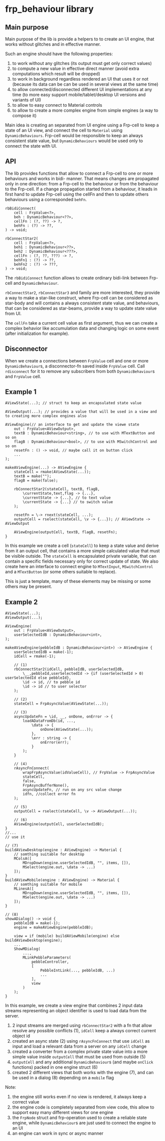 # frp_behaviour library

## Main purpose

Main purpose of the lib is provide a helpers to to create an UI engine, that works without glitches and in effective manner.

Such an engine should have the following properties:
1. to work without any glitches (its output must get only correct values)
2. to compute a new value in effective direct manner (avoid extra computations which result will be dropped)
3. to work in background regardless rendered an UI that uses it or not (because its data can be can be used in several views at the same time)
4. to allow connected/disconnected different UI implementations at any time (to more easy support mobile/tablet/desktop UI versions and variants of UI)
5. to allow to easy connect to Material controls
6. to allow to create a more complex engine from simple engines (a way to compose it)

Main idea is creating an separated from UI engine using a Frp-cell to keep a state of an UI view, and connect the cell to `Material` using `DynamicBehaviours`.
Frp-cell would be responsible to keep an always consistent state value, but `DynamicBehaviours` would be used only to connect the state with UI.


## API

The lib provides functions that allow to connect a Frp-cell to one or more behaviours and works in bidi- manner.
That means changes are propagated only in one direction: from a Frp-cell to the behaviour or from the behaviour to the Frp-cell.
If a change propagation started from a behaviour, it leads in first hand to update Frp-cell using the cellFn and then to update others behaviours using a corresponded `behFn`.

```
rbBidiConnect(
	cell : FrpValue<?>,
	beh : DynamicBehaviour<??>,
	cellFn : (?, ??) -> ?,
	behFn : (?) -> ??,
) -> void;

rbConnectStar2(
	cell : FrpValue<?>,
	beh1 : DynamicBehaviour<??>,
	beh2 : DynamicBehaviour<???>,
	cellFn : (?, ??, ???) -> ?,
	behFn1 : (?) -> ??,
	behFn2 : (?) -> ???,
) -> void;

```
The `rbBidiConnect` function allows to create ordinary bidi-link between Frp-cell and  `DynamicBehaviour`.

`rbConnectStar2`, `rbConnectStar3` and family are more interested, they provide a way to make a star-like construct, where Frp-cell can be considered as star-body and will contains a always consistent state value, and behaviours, that can be considered as star-beams, provide a way to update state value from UI.

The `cellFn` take a current cell value as first argument, thus  we can create a complex behavior like accumulation data and changing logic on some event (after initialization for example).

## Disconnector

When we create a connections between `FrpValue` cell and one or more `DynamicBehaviour`s, a disconnector-fn saved inside `FrpValue` cell. Call `rdisconnect` for it to remove any subscribers from both `DynamicBehaviour`s and `FrpValue` cell.

## Example 1

```
AViewState(...); // struct to keep an encapsulated state value

AViewOutput(...); // provides a value that will be used in a view and to creating more complex engines also

AViewEngine(// an interface to get and update the viewe state
	out : FrpValue<AViewOutput>,
	textB : DynamicBehaviour<string>, // to use with MTextButton and so on
	flagB : DynamicBehaviour<bool>, // to use with MSwitchControl and so on
	resetFn : () -> void, // maybe call it on button click
	...
);

makeAViewEngine(...) -> AViewEngine {
	stateCell = rmake(AViewState(...));
	textB = make("");
	flagB = make(false);

	rbConnectStar2(stateCell, textB, flagB,
		\currentState,text,flag -> {...},
		\currentState -> {...}, // to text value
		\currentState -> {...} // to switch value
	);

	resetFn = \-> rnext(stateCell, ...);
	outputCell = rselect(stateCell, \v -> {...}); // AViewState -> AViewOutput

	AViewEngine(outputCell, textB, flagB, resetFn);
}
```

In this example we create a cell (`stateCell`) to keep a state value and derive from it an output cell, that contains a more simple calculated value that must be visible outside.
The `stateCell` is encapsulated private variable, that can contain a specific fields necessary only for correct update of state.
We also create here an interface to connect engine to `MTextInput`, `MSwitchControl` and a `MTextButton` (or some others suitable to replace).

This is just a template, many of these elements may be missing or some others may be present.


## Example 2

```
AViewState(...);
AViewOutput(...);

AViewEngine(
	out : FrpValue<AViewOutput>,
	userSelectedIdB : DynamicBehaviour<int>,
);

makeAViewEngine(pebbleIdB : DynamicBehaviour<int>) -> AViewEngine {
	userSelectedIdB = make(-1);
	idCell = rmake(-1);

	// (1)
	rbConnectStar2(idCell, pebbleIdB, userSelectedIdB,
		\__,pebbleId,userSelectedId -> {if (userSelectedId > 0) userSelectedId else pebbleId},
		\id -> id, // to pebble id
		\id -> id // to user selector
	);

	// (2)
	stateCell = FrpAsyncValue(AViewState(...));

	// (3)
	asyncUpdateFn = \id, __, onDone, onError -> {
		loadADataFromDb(id, ...,
			\data -> {
				onDone(AViewState(...));
			},
			\err : string -> {
				onError(err);
			}
		);
	}

	// (4)
	rAsyncFnConnect(
		wrapFrpAsyncValue(idValueCell), // FrpValue -> FrpAsyncValue
		stateCell,
		false,
		FrpAsyncBufferNone(),
		asyncUpdateFn, // run on any src value change
		idfn, //collect error fn
	);

	// (5)
	outputCell = rselect(stateCell, \v -> AViewOutput(...));

	// (6)
	AViewEngine(outputCell, userSelectedIdB);
}
//...
// use it

// (7)
buildAViewDesktop(engine : AViewEngine) -> Material {
	// somthing suitable for desktop
	MColsA([
		MDropDown(engine.userSelectedIdB, "", items, []),
		MSelect(engine.out, \data -> ...)
	]);
}
buildAViewMobile(engine : AViewEngine) -> Material {
	// somthing suitable for mobile
	MLinesA([
		MDropDown(engine.userSelectedIdB, "", items, []),
		MSelect(engine.out, \data -> ...)
	]);
}

// (8)
showADialog() -> void {
	pebbleIdB = make(-1);
	engine = makeAViewEngine(pebbleIdB);

	view = if (mobile) buildAViewMobile(engine) else buildAViewDesktop(engine);
	...
	ShowMDialog(
		...,
		MLinkPebbleParameters(
			pebbleController,
			[
				PebbleIntLink(..., pebbleIdB, ...)
				...
			],
			view
		)
	);
}

```
In this example, we create a view engine that combines 2 input data streams representing an object identifier is used to load data from the server.

1. 2 input streams are merged using `rbConnectStar2` with a fn that allow resolve any possible conflicts (1), `idCell` keep a always correct current object id
2. created an async state (2) using `rAsyncFnConnect` that use  `idCell` as input and load a relevant data from a server on any `idCell` change
3. created a converter from a complex private state value into a more simple value inside `outputCell` that must be used from outside (5)
4.  `outputCell` and any additional `DynamicBehaviour`s (and maybe `onClick` functions) packed in one engine struct (6)
5. created 2 different views that both works with the engine (7), and can be used in a dialog (8) depending on a `mobile` flag

Note:
1. the engine still works even if no view is rendered, it always keep a correct value
2. the engine code is completely separated from view code, this allow to support easy many different views for one engine
3. the `FrpNode` struct and frp-operation used to create a reliable state engine, while `DynamicBehaviour`s are just used to connect the engine to an UI
4. an engine can work in sync or async manner

